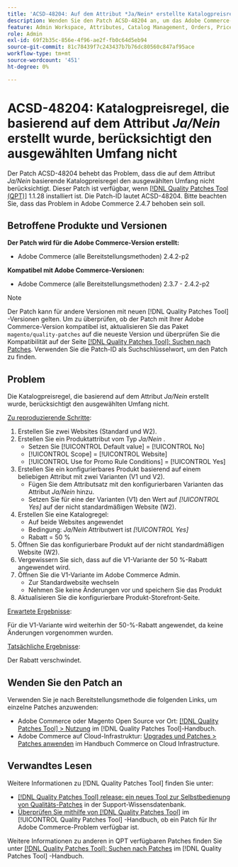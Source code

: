 ```yaml
---
title: 'ACSD-48204: Auf dem Attribut *Ja/Nein* erstellte Katalogpreisregel berücksichtigt den ausgewählten Umfang nicht'
description: Wenden Sie den Patch ACSD-48204 an, um das Adobe Commerce-Problem zu beheben, bei dem die auf dem Attribut *Ja/Nein* erstellte Katalogpreisregel den ausgewählten Umfang nicht berücksichtigt.
feature: Admin Workspace, Attributes, Catalog Management, Orders, Price Rules
role: Admin
exl-id: 69f2b35c-856e-4f96-ae2f-fb0c64d5eb94
source-git-commit: 81c78439f7c243437b7b76dc80560c847af95ace
workflow-type: tm+mt
source-wordcount: '451'
ht-degree: 0%

---
```


# ACSD-48204: Katalogpreisregel, die basierend auf dem Attribut *Ja/Nein* erstellt wurde, berücksichtigt den ausgewählten Umfang nicht

Der Patch ACSD-48204 behebt das Problem, dass die auf dem Attribut *Ja/Nein* basierende Katalogpreisregel den ausgewählten Umfang nicht berücksichtigt. Dieser Patch ist verfügbar, wenn [[!DNL Quality Patches Tool (QPT)]](https://experienceleague.adobe.com/en/docs/commerce-knowledge-base/kb/announcements/commerce-announcements/magento-quality-patches-released-new-tool-to-self-serve-quality-patches) 1.1.28 installiert ist. Die Patch-ID lautet ACSD-48204. Bitte beachten Sie, dass das Problem in Adobe Commerce 2.4.7 behoben sein soll.

## Betroffene Produkte und Versionen

**Der Patch wird für die Adobe Commerce-Version erstellt:**

* Adobe Commerce (alle Bereitstellungsmethoden) 2.4.2-p2

**Kompatibel mit Adobe Commerce-Versionen:**

* Adobe Commerce (alle Bereitstellungsmethoden) 2.3.7 - 2.4.2-p2

>[!NOTE]
>
>Der Patch kann für andere Versionen mit neuen [!DNL Quality Patches Tool] -Versionen gelten. Um zu überprüfen, ob der Patch mit Ihrer Adobe Commerce-Version kompatibel ist, aktualisieren Sie das Paket `magento/quality-patches` auf die neueste Version und überprüfen Sie die Kompatibilität auf der Seite [[!DNL Quality Patches Tool]: Suchen nach Patches](https://experienceleague.adobe.com/tools/commerce-quality-patches/index.html). Verwenden Sie die Patch-ID als Suchschlüsselwort, um den Patch zu finden.

## Problem

Die Katalogpreisregel, die basierend auf dem Attribut *Ja/Nein* erstellt wurde, berücksichtigt den ausgewählten Umfang nicht.

<u>Zu reproduzierende Schritte</u>:

1. Erstellen Sie zwei Websites (Standard und W2).
1. Erstellen Sie ein Produktattribut vom Typ *Ja/Nein* .
   * Setzen Sie [!UICONTROL Default value] = [!UICONTROL No]
   * [!UICONTROL Scope] = [!UICONTROL Website]
   * [!UICONTROL Use for Promo Rule Conditions] = [!UICONTROL Yes]
1. Erstellen Sie ein konfigurierbares Produkt basierend auf einem beliebigen Attribut mit zwei Varianten (V1 und V2).
   * Fügen Sie dem Attributsatz mit den konfigurierbaren Varianten das Attribut *Ja/Nein* hinzu.
   * Setzen Sie für eine der Varianten (V1) den Wert auf *[!UICONTROL Yes]* auf der nicht standardmäßigen Website (W2).
1. Erstellen Sie eine Katalogregel:
   * Auf beide Websites angewendet
   * Bedingung: *Ja/Nein* Attributwert ist *[!UICONTROL Yes]*
   * Rabatt = 50 %
1. Öffnen Sie das konfigurierbare Produkt auf der nicht standardmäßigen Website (W2).
1. Vergewissern Sie sich, dass auf die V1-Variante der 50 %-Rabatt angewendet wird.
1. Öffnen Sie die V1-Variante im Adobe Commerce Admin.
   * Zur Standardwebsite wechseln
   * Nehmen Sie keine Änderungen vor und speichern Sie das Produkt
1. Aktualisieren Sie die konfigurierbare Produkt-Storefront-Seite.

<u>Erwartete Ergebnisse</u>:

Für die V1-Variante wird weiterhin der 50-%-Rabatt angewendet, da keine Änderungen vorgenommen wurden.

<u>Tatsächliche Ergebnisse</u>:

Der Rabatt verschwindet.

## Wenden Sie den Patch an

Verwenden Sie je nach Bereitstellungsmethode die folgenden Links, um einzelne Patches anzuwenden:

* Adobe Commerce oder Magento Open Source vor Ort: [[!DNL Quality Patches Tool] > Nutzung](/help/tools/quality-patches-tool/usage.md) im [!DNL Quality Patches Tool]-Handbuch.
* Adobe Commerce auf Cloud-Infrastruktur: [Upgrades und Patches > Patches anwenden](https://experienceleague.adobe.com/docs/commerce-cloud-service/user-guide/develop/upgrade/apply-patches.html) im Handbuch Commerce on Cloud Infrastructure.

## Verwandtes Lesen

Weitere Informationen zu [!DNL Quality Patches Tool] finden Sie unter:

* [[!DNL Quality Patches Tool] release: ein neues Tool zur Selbstbedienung von Qualitäts-Patches](https://experienceleague.adobe.com/en/docs/commerce-knowledge-base/kb/announcements/commerce-announcements/magento-quality-patches-released-new-tool-to-self-serve-quality-patches) in der Support-Wissensdatenbank.
* [Überprüfen Sie mithilfe von  [!DNL Quality Patches Tool]](/help/tools/quality-patches-tool/patches-available-in-qpt/check-patch-for-magento-issue-with-magento-quality-patches.md) im [!UICONTROL Quality Patches Tool] -Handbuch, ob ein Patch für Ihr Adobe Commerce-Problem verfügbar ist.


Weitere Informationen zu anderen in QPT verfügbaren Patches finden Sie unter [[!DNL Quality Patches Tool]: Suchen nach Patches](https://experienceleague.adobe.com/tools/commerce-quality-patches/index.html) im [!DNL Quality Patches Tool] -Handbuch.
